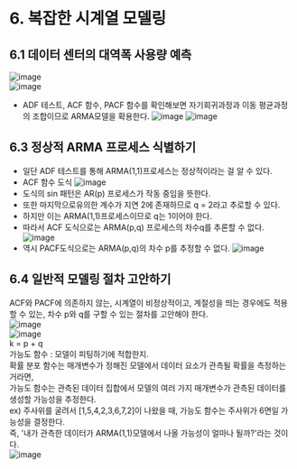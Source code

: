 # 6. 복잡한 시계열 모델링  

## 6.1 데이터 센터의 대역폭 사용량 예측  
![image](https://github.com/user-attachments/assets/4731152b-80ae-4d90-ad18-6d49ebea4fdb)  
![image](https://github.com/user-attachments/assets/37cd1859-925f-495b-a475-0b96689c7d7d)  
 - ADF 테스트, ACF 함수, PACF 함수를 확인해보면 자기회귀과정과 이동 평균과정의 조합이므로 ARMA모델을 확용한다.
![image](https://github.com/user-attachments/assets/7eeba3ae-c401-4d0f-abab-1ff968aca8dc)
![image](https://github.com/user-attachments/assets/3d1a2dc6-2d6a-4ac9-b4c8-fb705b7c6017)

## 6.3 정상적 ARMA 프로세스 식별하기  
 - 일단 ADF 테스트를 통해 ARMA(1,1)프로세스는 정상적이라는 걸 알 수 있다.
 - ACF 함수 도식
![image](https://github.com/user-attachments/assets/5422be6a-8435-4a56-8859-bc1f1f6202b5)
 - 도식의 sin 패턴은 AR(p) 프로세스가 작동 중임을 뜻한다.
 - 또한 마지막으로유의한 계수가 지연 2에 존재하므로 q = 2라고 추로할 수 있다.
 - 하지만 이는 ARMA(1,1)프로세스이므로 q는 1이어야 한다.
 - 따라서 ACF 도식으로는 ARMA(p,q) 프로세스의 차수q를 추론할 수 없다.
![image](https://github.com/user-attachments/assets/48782439-e7d3-4914-b2eb-06082ffbb140)
 - 역시 PACF도식으로는 ARMA(p,q)의 차수 p를 추정할 수 없다.
![image](https://github.com/user-attachments/assets/7dd6fc98-c587-42ef-9843-2a1590c64c56)

## 6.4 일반적 모델링 절차 고안하기  
ACF와 PACF에 의존하지 않는, 시계열이 비정상적이고, 계절성을 띄는 경우에도 적용할 수 있는, 차수 p와 q를 구할 수 있는 절차를 고안해야 한다.  
![image](https://github.com/user-attachments/assets/f514c1f1-c0cc-4a37-8201-1dd5e1b17d18)  
![image](https://github.com/user-attachments/assets/0f1ae073-25a8-445d-842a-601950345a04)  
k = p + q  
가능도 함수 : 모델이 피팅하기에 적합한지.  
확률 분포 함수는 매개변수가 정해진 모델에서 데이터 요소가 관측될 확률을 측정하는 거라면,   
가능도 함수는 관측된 데이터 집합에서 모델의 여러 가지 매개변수가 관측된 데이터를 생성할 가능성을 추정한다.  
ex) 주사위를 굴려서 [1,5,4,2,3,6,7,2]이 나왔을 때, 가능도 함수는 주사위가 6면일 가능성을 결정한다.  
즉, '내가 관측한 데이터가 ARMA(1,1)모델에서 나올 가능성이 얼마나 될까?'라는 것이다.  
![image](https://github.com/user-attachments/assets/90a3a9dd-d75a-4645-9ea9-73dc05f452bf)  





 




